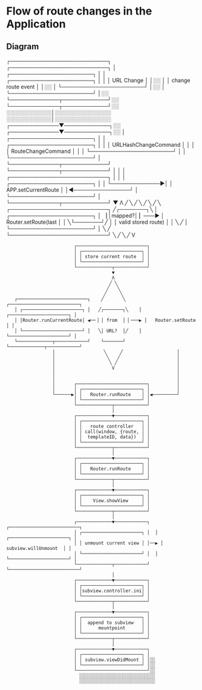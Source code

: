 # Flow of route changes in the Application

## Diagram

┌──────────────────────────┐                               ┌──────────────────────────┐
│ ┌──────────────────────┐ │                               │ ┌──────────────────────┐ │
│ │      URL Change      │ │░░                             │ │  change route event  │ │░░
│ └──────────────────────┘ │░░                             │ └──────────────────────┘ │░░
└─────────────┬────────────┘░░                             └─────────────┬────────────┘░░
  ░░░░░░░░░░░░│░░░░░░░░░░░░░░░                               ░░░░░░░░░░░░│░░░░░░░░░░░░░░░
┌─────────────▼────────────┐░░                             ┌─────────────▼────────────┐░░
│ ┌──────────────────────┐ │                               │ ┌──────────────────────┐ │
│ │ URLHashChangeCommand │ │                               │ │  RouteChangeCommand  │ │
│ └──────────────────────┘ │                               │ └──────────────────────┘ │
└─────────────┬────────────┘                               └─────────────┬────────────┘
              │                                                          │
              │              ┌──────────────────────────┐                │
              │              │ ┌──────────────────────┐ │                │
              └─────────────▶│ │ APP.setCurrentRoute  │ │◀───────────────┘
                             │ └──────────────────────┘ │
                             └─────────────┬────────────┘
                                           ▼
                                           Λ
                                          ╱ ╲
                                         ╱   ╲
                                        ╱     ╲
                                       ╱       ╲     ┌──────────────────────────┐
                                      ╱┌───────┐╲    │ ┌──────────────────────┐ │
                                     ▕ │mapped?│ ▏───▶ │ Router.setRoute(last │ │
                                      ╲└───────┘╱    │ │ valid stored route)  │ │
                                       ╲       ╱     │ └──────────────────────┘ │
                                        ╲     ╱      └──────────────────────────┘
                                         ╲   ╱
                                          ╲ ╱
                                           V

                             ┌──────────────────────────┐
                             │ ┌──────────────────────┐ │
                             │ │ store current route  │ │
                             │ └──────────────────────┘ │
                             └─────────────┬────────────┘
                                           ▼
                                           Λ
                                          ╱ ╲
                                         ╱   ╲
                                        ╱     ╲
       ┌──────────────────────────┐    ╱       ╲     ┌──────────────────────────┐
       │ ┌──────────────────────┐ │   ╱┌───────┐╲    │ ┌──────────────────────┐ │
       │ │Router.runCurrentRoute│ ◀──▕ │ from  │ ▏───▶ │   Router.setRoute    │ │
       │ └──────────────────────┘ │   ╲│ URL?  │╱    │ └──────────────────────┘ │
       └─────────────┬────────────┘    └───────┘     └─────────────┬────────────┘
                     │                  ╲     ╱                    │
                     │                   ╲   ╱                     │
                     │                    ╲ ╱                      │
                     │                     V                       │
                     │                                             │
                     │                                             │
                     │       ┌──────────────────────────┐          │
                     │       │ ┌──────────────────────┐ │          │
                     └──────▶│ │   Router.runRoute    │ │◀─────────┘
                             │ └──────────────────────┘ │
                             └─────────────┬────────────┘
                                           │
                             ┌─────────────▼────────────┐
                             │ ┌──────────────────────┐ │
                             │ │   route controller   │ │
                             │ │ call(window, {route, │ │
                             │ │  templateID, data})  │ │
                             │ └──────────────────────┘ │
                             └─────────────┬────────────┘
                                           │
                             ┌─────────────▼────────────┐
                             │ ┌──────────────────────┐ │
                             │ │   Router.runRoute    │ │
                             │ └──────────────────────┘ │
                             └─────────────┬────────────┘
                                           │
                             ┌─────────────▼────────────┐
                             │ ┌──────────────────────┐ │
                             │ │    View.showView     │ │
                             │ └──────────────────────┘ │
                             └─────────────┬────────────┘
                                           │
                             ┌─────────────▼────────────┐  ┌──────────────────────────┐
                             │ ┌──────────────────────┐ │  │ ┌──────────────────────┐ │
                             │ │ unmount current view │ │──▶ │ subview.willUnmount  │ │
                             │ └──────────────────────┘ │  │ └──────────────────────┘ │
                             └─────────────┬────────────┘  └──────────────────────────┘
                                           │
                             ┌─────────────▼────────────┐
                             │ ┌──────────────────────┐ │
                             │ │subview.controller.ini│ │
                             │ └──────────────────────┘ │
                             └─────────────┬────────────┘
                                           │
                             ┌─────────────▼────────────┐
                             │ ┌──────────────────────┐ │
                             │ │  append to subview   │ │
                             │ │      mountpoint      │ │
                             │ └──────────────────────┘ │
                             └─────────────┬────────────┘
                                           │
                             ┌─────────────▼────────────┐
                             │ ┌──────────────────────┐ │
                             │ │ subview.viewDidMount │ │░░
                             │ └──────────────────────┘ │░░
                             └──────────────────────────┘░░
                               ░░░░░░░░░░░░░░░░░░░░░░░░░░░░
                               ░░░░░░░░░░░░░░░░░░░░░░░░░░░░